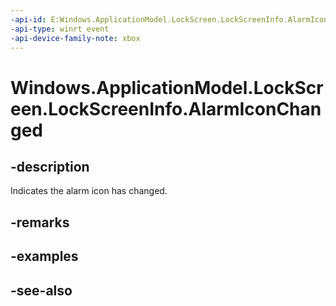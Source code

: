 ```yaml
---
-api-id: E:Windows.ApplicationModel.LockScreen.LockScreenInfo.AlarmIconChanged
-api-type: winrt event
-api-device-family-note: xbox
---
```


<!-- Event syntax
public event Windows.Foundation.TypedEventHandler AlarmIconChanged<Windows.ApplicationModel.LockScreen.LockScreenInfo,  object>
-->

# Windows.ApplicationModel.LockScreen.LockScreenInfo.AlarmIconChanged

## -description
Indicates the alarm icon has changed.

## -remarks

## -examples

## -see-also
